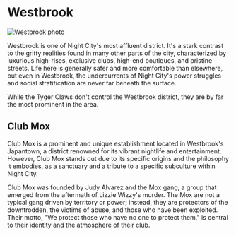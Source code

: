 # Westbrook

![Westbrook photo](https://raw.githubusercontent.com/asidiehl/night-city-lore/refs/heads/main/neighborhoods/images/westbrook.png)

Westbrook is one of Night City's most affluent district. It's a stark contrast to the gritty realities found in many other parts of the city, characterized by luxurious high-rises, exclusive clubs, high-end boutiques, and pristine streets. Life here is generally safer and more comfortable than elsewhere, but even in Westbrook, the undercurrents of Night City's power struggles and social stratification are never far beneath the surface.

While the Tyger Claws don't control the Westbrook district, they are by far the most prominent in the area.

## Club Mox

Club Mox is a prominent and unique establishment located in Westbrook's Japantown, a district renowned for its vibrant nightlife and entertainment. However, Club Mox stands out due to its specific origins and the philosophy it embodies, as a sanctuary and a tribute to a specific subculture within Night City.

Club Mox was founded by Judy Alvarez and the Mox gang, a group that emerged from the aftermath of Lizzie Wizzy's murder. The Mox are not a typical gang driven by territory or power; instead, they are protectors of the downtrodden, the victims of abuse, and those who have been exploited. Their motto, "We protect those who have no one to protect them," is central to their identity and the atmosphere of their club.

